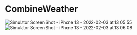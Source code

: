 # CombineWeather



![Simulator Screen Shot - iPhone 13 - 2022-02-03 at 13 05 55](https://user-images.githubusercontent.com/98945286/152362824-df615c35-95ab-4f6e-90dc-da646a190a0c.png)
![Simulator Screen Shot - iPhone 13 - 2022-02-03 at 13 06 08](https://user-images.githubusercontent.com/98945286/152362702-70fe2ab4-95d0-4d63-a05b-fa56f1ab2592.png)



